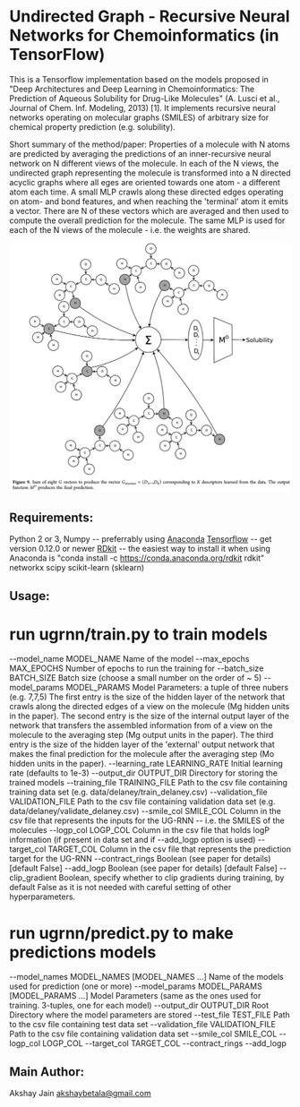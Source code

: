 Undirected Graph - Recursive Neural Networks for Chemoinformatics (in TensorFlow)
=================================================================

This is a Tensorflow implementation based on the models proposed in "Deep Architectures and Deep Learning in Chemoinformatics: The Prediction of Aqueous Solubility for Drug-Like Molecules" (A. Lusci et al., Journal of Chem. Inf. Modeling, 2013) [1]. It implements recursive neural networks operating on molecular graphs (SMILES) of arbitrary size for chemical property prediction (e.g. solubility).

Short summary of the method/paper: 
Properties of a molecule with N atoms are predicted by averaging the predictions of an inner-recursive neural network on N different views of the molecule. In each of the N views, the undirected graph representing the molecule is transformed into a N directed acyclic graphs where all eges are oriented towards one atom - a different atom each time. A small MLP crawls along these directed edges operating on atom- and bond features, and when reaching the 'terminal' atom it emits a vector. There are N of these vectors which are averaged and then used to compute the overall prediction for the molecule. The same MLP is used for each of the N views of the molecule - i.e. the weights are shared.

![Alt text](references/UGRNN.png?raw=true "Excerpt from [1] demonstrating how a UG-RNN operates on a molecule with eigth atoms. ")






## Requirements:


Python 2 or 3, Numpy -- preferrably using [Anaconda](https://www.continuum.io/downloads)
[Tensorflow](https://www.tensorflow.org/get_started/os_setup) -- get version 0.12.0 or newer
[RDkit](http://www.rdkit.org/docs/Install.html) -- the easiest way to install it when using Anaconda is "conda install -c https://conda.anaconda.org/rdkit rdkit"
networkx
scipy
scikit-learn (sklearn)












## Usage:

# run ugrnn/train.py to train models


  --model_name MODEL_NAME
                        Name of the model
  --max_epochs MAX_EPOCHS
                        Number of epochs to run the training for
  --batch_size BATCH_SIZE
                        Batch size (choose a small number on the order of ~ 5)
  --model_params MODEL_PARAMS
                        Model Parameters: a tuple of three nubers (e.g. 7,7,5)
                        The first entry is the size of the hidden layer of the network that crawls along the directed edges of a view on the molecule (Mg hidden units in the paper).
                        The second entry is the size of the internal output layer of the network that transfers the assembled information from of a view on the molecule to the averaging step (Mg output units in the paper).
                        The third entry is the size of the hidden layer of the 'external' output network that makes the final prediction for the molecule after the averaging step (Mo hidden units in the paper).
  --learning_rate LEARNING_RATE
                        Initial learning rate (defaults to 1e-3)
  --output_dir OUTPUT_DIR
                        Directory for storing the trained models
  --training_file TRAINING_FILE
                        Path to the csv file containing training data set (e.g. data/delaney/train_delaney.csv)
  --validation_file VALIDATION_FILE
                        Path to the csv file containing validation data set (e.g. data/delaney/validate_delaney.csv)
  --smile_col SMILE_COL
                        Column in the csv file that represents the inputs for the UG-RNN -- i.e. the SMILES of the molecules
  --logp_col LOGP_COL
                        Column in the csv file that holds logP information (if present in data set and if --add_logp option is used)
  --target_col TARGET_COL 
                        Column in the csv file that represents the prediction target for the UG-RNN
  --contract_rings
                        Boolean (see paper for details) [default False]
  --add_logp
                        Boolean (see paper for details) [default False]
  --clip_gradient
                        Boolean, specify whether to clip gradients during training, by default False as it is not needed with careful setting of other hyperparameters.




# run ugrnn/predict.py to make predictions models



  --model_names MODEL_NAMES [MODEL_NAMES ...]
                        Name of the models used for prediction (one or more)
  --model_params MODEL_PARAMS [MODEL_PARAMS ...]
                        Model Parameters (same as the ones used for training. 3-tuples, one for each model)
  --output_dir OUTPUT_DIR
                        Root Directory where the model parameters are stored
  --test_file TEST_FILE
                        Path to the csv file containing test data set
  --validation_file VALIDATION_FILE
                        Path to the csv file containing validation data set
  --smile_col SMILE_COL
  --logp_col LOGP_COL
  --target_col TARGET_COL
  --contract_rings
  --add_logp






## Main Author:

Akshay Jain <akshaybetala@gmail.com>




